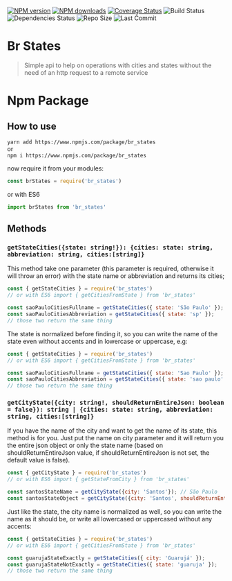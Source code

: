 <p>
    <a href="https://www.npmjs.com/package/br_states"><img src="https://img.shields.io/npm/v/br_states.svg?maxAge=3600" alt="NPM version" /></a>
    <a href="https://www.npmjs.com/package/br_states"><img src="https://img.shields.io/npm/dt/br_states.svg?maxAge=3600" alt="NPM downloads" /></a>
    <a href='https://coveralls.io/github/DavideCarvalho/brazilian_states?branch=master'><img src='https://img.shields.io/coveralls/DavideCarvalho/brazilian_states.svg' alt='Coverage Status' /></a>
    <img src="https://travis-ci.org/DavideCarvalho/brazilian_states.svg?branch=master" alt="Build Status" />
    <img src="https://img.shields.io/david/DavideCarvalho/brazilian_states.svg" alt='Dependencies Status' />
    <img src="https://img.shields.io/github/repo-size/DavideCarvalho/brazilian_states.svg" alt='Repo Size' />
    <img src="https://img.shields.io/github/last-commit/DavideCarvalho/brazilian_states.svg" alt='Last Commit' />
</p>

# Br States
> Simple api to help on operations with cities and states without the need of an http request to a remote service

# Npm Package
## How to use
``yarn add https://www.npmjs.com/package/br_states``  
or  
``npm i https://www.npmjs.com/package/br_states``

now require it from your modules:

```javascript
const brStates = require('br_states')
```

or with ES6

```javascript
import brStates from 'br_states'
```

## Methods

### ``getStateCities({state: string!}): {cities: state: string, abbreviation: string, cities:[string]}``

This method take one parameter (this parameter is required, otherwise it will throw an error) with the state name or abbreviation and returns its cities;

```javascript
const { getStateCities } = require('br_states')
// or with ES6 import { getCitiesFromState } from 'br_states'

const saoPauloCitiesFullname = getStateCities({ state: 'São Paulo' });
const saoPauloCitiesAbbreviation = getStateCities({ state: 'sp' });
// those two return the same thing
```

The state is normalized before finding it, so you can write the name of the state even without accents and in lowercase or uppercase, e.g:
```javascript
const { getStateCities } = require('br_states')
// or with ES6 import { getCitiesFromState } from 'br_states'

const saoPauloCitiesFullname = getStateCities({ state: 'Sao Paulo' });
const saoPauloCitiesAbbreviation = getStateCities({ state: 'sao paulo' });
// those two return the same thing
```

### ``getCityState({city: string!, shouldReturnEntireJson: boolean = false}): string | {cities: state: string, abbreviation: string, cities:[string]}``

If you have the name of the city and want to get the name of its state, this method is for you.
Just put the name on city parameter and it will return you the entire json object or only the state name (based on shouldReturnEntireJson value, if shouldReturnEntireJson is not set, the default value is false).

```javascript
const { getCityState } = require('br_states')
// or with ES6 import { getStateFromCity } from 'br_states'

const santosStateName = getCityState({city: 'Santos'}); // São Paulo
const santosStateObject = getCityState({city: 'Santos', shouldReturnEntireJson: true}); // it will return the entire state object
```

Just like the state, the city name is normalized as well, so you can write the name as it should be, or write all lowercased or uppercased without any accents:
```javascript
const { getStateCities } = require('br_states')
// or with ES6 import { getCitiesFromState } from 'br_states'

const guarujaStateExactly = getStateCities({ city: 'Guarujá' });
const guarujaStateNotExactly = getStateCities({ state: 'guaruja' });
// those two return the same thing
```